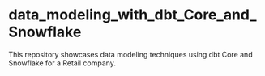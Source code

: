 # data_modeling_with_dbt_Core_and_Snowflake
This repository showcases data modeling techniques using dbt Core and Snowflake for a Retail company.
